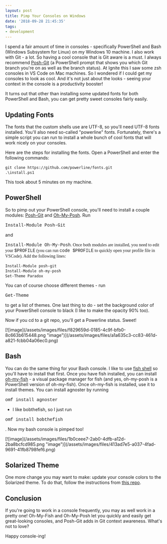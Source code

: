 ```yaml
---
layout: post
title: Pimp Your Consoles on Windows
date: '2018-09-28 21:45:35'
tags:
- development
---
```


I spend a fair amount of time in consoles - specifically PowerShell and Bash (Windows Subsystem for Linux) on my Windows 10 machine. I also work with Git - a lot. So having a cool console that is Git aware is a must. I always recommend [Posh-Git](https://www.powershellgallery.com/packages/posh-git/0.7.1) (a PowerShell prompt that shows you which Git branch you're on as well as the branch status). At Ignite this I saw some zsh consoles in VS Code on Mac machines. So I wondered if I could get my consoles to look as cool. And it's not just about the looks - seeing your context in the console is a productivity booster!

It turns out that other than installing some updated fonts for both PowerShell and Bash, you can get pretty sweet consoles fairly easily.

## Updating Fonts

The fonts that the custom shells use are UTF-8, so you'll need UTF-8 fonts installed. You'll also need so-called "powerline" fonts. Fortunately, there's a simple script you can run to install a whole bunch of cool fonts that will work nicely on your consoles.

Here are the steps for installing the fonts. Open a PowerShell and enter the following commands:

    git clone https://github.com/powerline/fonts.git
    .\install.ps1

This took about 5 minutes on my machine.

## PowerShell

So to pimp out your PowerShell console, you'll need to install a couple modules: [Posh-Git](https://www.powershellgallery.com/packages/posh-git/0.7.1) and [Oh-My-Posh](https://www.powershellgallery.com/packages/oh-my-posh/2.0.225). Run

<!--kg-card-begin: html--><font face="Courier New">Install-Module Posh-Git</font><!--kg-card-end: html-->

and

<!--kg-card-begin: html--><font face="Courier New">Install-Module Oh-My-Posh<font face="Calibri">. Once both modules are installed, you need to edit your <font face="Courier New">$PROFILE</font> (you can run <font face="Courier New">code $PROFILE</font> to quickly open your profile file in VSCode). Add the following lines:</font></font><!--kg-card-end: html-->

    Install-Module posh-git
    Install-Module oh-my-posh
    Set-Theme Paradox

You can of course choose different themes - run

<!--kg-card-begin: html--><font face="Courier New">Get-Theme</font><!--kg-card-end: html-->

to get a list of themes. One last thing to do - set the background color of your PowerShell console to black (I like to make the opacity 90% too).

Now if you cd to a git repo, you'll get a Powerline status. Sweet!

<!--kg-card-begin: html--> [![image](/assets/images/files/f829659d-0185-4c9f-bfb0-8c663b615448.png "image")](/assets/images/files/a1a635c3-cc83-461d-a821-fcbb04a06ec0.png)<!--kg-card-end: html-->
## Bash

You can do the same thing for your Bash console. I like to use [fish shell](https://github.com/fish-shell/fish-shell) so you'll have to install that first. Once you have fish installed, you can install [oh-my-fish](https://github.com/oh-my-fish/oh-my-fish) - a visual package manager for fish (and yes, oh-my-posh is a PowerShell version of oh-my-fish). Once oh-my-fish is installed, use it to install themes. You can install agnoster by running

<!--kg-card-begin: html--><font face="Courier New">omf install agnoster</font><!--kg-card-end: html-->

- I like bobthefish, so I just run

<!--kg-card-begin: html--><font face="Courier New">omf install bobthefish</font><!--kg-card-end: html-->

. Now my bash console is pimped too!

<!--kg-card-begin: html--> [![image](/assets/images/files/1b0ceee7-2ab0-4dfb-a12d-2ba8bcfcd985.png "image")](/assets/images/files/413ad7e5-a037-4fad-9691-41fb8798fef6.png)<!--kg-card-end: html-->
## Solarized Theme

One more change you may want to make: update your console colors to the Solarized theme. To do that, follow the instructions from [this repo](https://github.com/neilpa/cmd-colors-solarized).

## Conclusion

If you're going to work in a console frequently, you may as well work in a pretty one! Oh-My-Fish and Oh-My-Posh let you quickly and easily get great-looking consoles, and Posh-Git adds in Git context awareness. What's not to love?

Happy console-ing!

